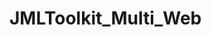 # JMLToolkit_Multi_Web

<!-- https://www.freecodecamp.org/news/create-a-react-frontend-a-node-express-backend-and-connect-them-together-c5798926047c/ -->
<!-- https://medium.com/better-programming/connect-your-express-and-react-applications-using-axios-c35723b6d667 -->
